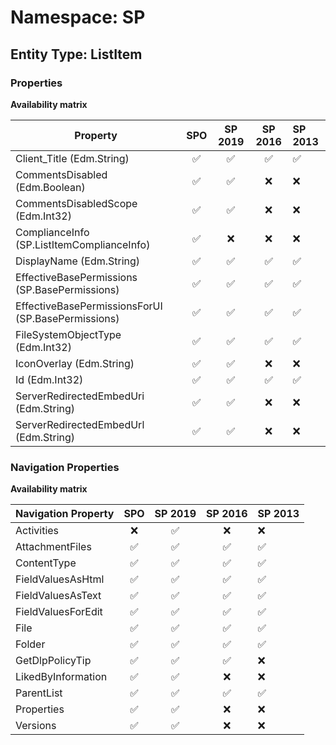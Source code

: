 # Namespace: SP

## Entity Type: ListItem

### Properties

**Availability matrix**

Property | SPO | SP 2019 | SP 2016 | SP 2013
----------|:---:|:-------:|:-------:|:-------
Client_Title (Edm.String) | ✅ | ✅ | ✅ | ✅
CommentsDisabled (Edm.Boolean) | ✅ | ✅ | ❌ | ❌
CommentsDisabledScope (Edm.Int32) | ✅ | ✅ | ❌ | ❌
ComplianceInfo (SP.ListItemComplianceInfo) | ✅ | ❌ | ❌ | ❌
DisplayName (Edm.String) | ✅ | ✅ | ✅ | ✅
EffectiveBasePermissions (SP.BasePermissions) | ✅ | ✅ | ✅ | ✅
EffectiveBasePermissionsForUI (SP.BasePermissions) | ✅ | ✅ | ✅ | ✅
FileSystemObjectType (Edm.Int32) | ✅ | ✅ | ✅ | ✅
IconOverlay (Edm.String) | ✅ | ✅ | ❌ | ❌
Id (Edm.Int32) | ✅ | ✅ | ✅ | ✅
ServerRedirectedEmbedUri (Edm.String) | ✅ | ✅ | ❌ | ❌
ServerRedirectedEmbedUrl (Edm.String) | ✅ | ✅ | ❌ | ❌

### Navigation Properties

**Availability matrix**

Navigation Property | SPO | SP 2019 | SP 2016 | SP 2013
----------|:---:|:-------:|:-------:|:-------
Activities | ❌ | ✅ | ❌ | ❌
AttachmentFiles | ✅ | ✅ | ✅ | ✅
ContentType | ✅ | ✅ | ✅ | ✅
FieldValuesAsHtml | ✅ | ✅ | ✅ | ✅
FieldValuesAsText | ✅ | ✅ | ✅ | ✅
FieldValuesForEdit | ✅ | ✅ | ✅ | ✅
File | ✅ | ✅ | ✅ | ✅
Folder | ✅ | ✅ | ✅ | ✅
GetDlpPolicyTip | ✅ | ✅ | ✅ | ❌
LikedByInformation | ✅ | ✅ | ❌ | ❌
ParentList | ✅ | ✅ | ✅ | ✅
Properties | ✅ | ✅ | ❌ | ❌
Versions | ✅ | ✅ | ❌ | ❌
